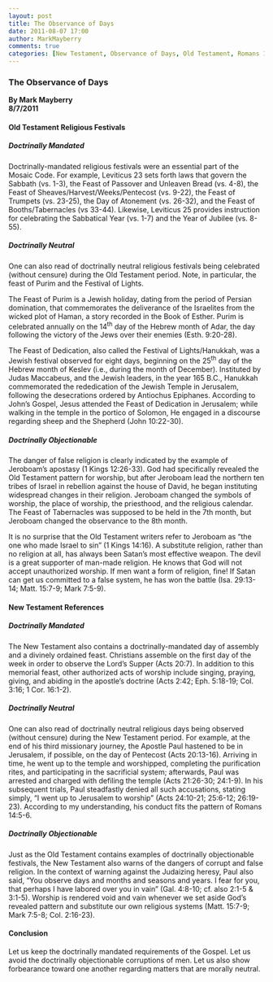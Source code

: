 ```yaml
---
layout: post
title: The Observance of Days
date: 2011-08-07 17:00
author: MarkMayberry
comments: true
categories: [New Testament, Observance of Days, Old Testament, Romans 14]
---
```

<h3>The Observance of Days</h3>  <p><b>By Mark Mayberry     <br />8/7/2011</b></p>  <h4>Old Testament Religious Festivals</h4>  <h5>Doctrinally Mandated</h5>  <p>Doctrinally-mandated religious festivals were an essential part of the Mosaic Code. For example, Leviticus 23 sets forth laws that govern the Sabbath (vs. 1-3), the Feast of Passover and Unleaven Bread (vs. 4-8), the Feast of Sheaves/Harvest/Weeks/Pentecost (vs. 9-22), the Feast of Trumpets (vs. 23-25), the Day of Atonement (vs. 26-32), and the Feast of Booths/Tabernacles (vs 33-44). Likewise, Leviticus 25 provides instruction for celebrating the Sabbatical Year (vs. 1-7) and the Year of Jubilee (vs. 8-55).</p>  <h5>Doctrinally Neutral</h5>  <p>One can also read of doctrinally neutral religious festivals being celebrated (without censure) during the Old Testament period. Note, in particular, the feast of Purim and the Festival of Lights.</p>  <p>The Feast of Purim is a Jewish holiday, dating from the period of Persian domination, that commemorates the deliverance of the Israelites from the wicked plot of Haman, a story recorded in the Book of Esther. Purim is celebrated annually on the 14<sup>th</sup> day of the Hebrew month of Adar, the day following the victory of the Jews over their enemies (Esth. 9:20-28). </p>  <p>The Feast of Dedication, also called the Festival of Lights/Hanukkah, was a Jewish festival observed for eight days, beginning on the 25<sup>th</sup> day of the Hebrew month of Keslev (i.e., during the month of December). Instituted by Judas Maccabeus, and the Jewish leaders, in the year 165 B.C., Hanukkah commemorated the rededication of the Jewish Temple in Jerusalem, following the desecrations ordered by Antiochus Epiphanes. According to John’s Gospel, Jesus attended the Feast of Dedication in Jerusalem; while walking in the temple in the portico of Solomon, He engaged in a discourse regarding sheep and the Shepherd (John 10:22-30). </p>  <h5>Doctrinally Objectionable</h5>  <p>The danger of false religion is clearly indicated by the example of Jeroboam’s apostasy (1 Kings 12:26-33). God had specifically revealed the Old Testament pattern for worship, but after Jeroboam lead the northern ten tribes of Israel in rebellion against the house of David, he began instituting widespread changes in their religion. Jeroboam changed the symbols of worship, the place of worship, the priesthood, and the religious calendar. The Feast of Tabernacles was supposed to be held in the 7th month, but Jeroboam changed the observance to the 8th month. </p>  <p>It is no surprise that the Old Testament writers refer to Jeroboam as “the one who made Israel to sin” (1 Kings 14:16). A substitute religion, rather than no religion at all, has always been Satan’s most effective weapon. The devil is a great supporter of man-made religion. He knows that God will not accept unauthorized worship. If men want a form of religion, fine! If Satan can get us committed to a false system, he has won the battle (Isa. 29:13-14; Matt. 15:7-9; Mark 7:5-9).</p>  <h4>New Testament References</h4>  <h5>Doctrinally Mandated</h5>  <p>The New Testament also contains a doctrinally-mandated day of assembly and a divinely ordained feast. Christians assemble on the first day of the week in order to observe the Lord’s Supper (Acts 20:7). In addition to this memorial feast, other authorized acts of worship include singing, praying, giving, and abiding in the apostle’s doctrine (Acts 2:42; Eph. 5:18-19; Col. 3:16; 1 Cor. 16:1-2). </p>  <h5>Doctrinally Neutral </h5>  <p>One can also read of doctrinally neutral religious days being observed (without censure) during the New Testament period. For example, at the end of his third missionary journey, the Apostle Paul hastened to be in Jerusalem, if possible, on the day of Pentecost (Acts 20:13-16). Arriving in time, he went up to the temple and worshipped, completing the purification rites, and participating in the sacrificial system; afterwards, Paul was arrested and charged with defiling the temple (Acts 21:26-30; 24:1-9). In his subsequent trials, Paul steadfastly denied all such accusations, stating simply, “I went up to Jerusalem to worship” (Acts 24:10-21; 25:6-12; 26:19-23). According to my understanding, his conduct fits the pattern of Romans 14:5-6.</p>  <h5>Doctrinally Objectionable</h5>  <p>Just as the Old Testament contains examples of doctrinally objectionable festivals, the New Testament also warns of the dangers of corrupt and false religion. In the context of warning against the Judaizing heresy, Paul also said, “You observe days and months and seasons and years. I fear for you, that perhaps I have labored over you in vain” (Gal. 4:8-10; cf. also 2:1-5 &amp; 3:1-5). Worship is rendered void and vain whenever we set aside God’s revealed pattern and substitute our own religious systems (Matt. 15:7-9; Mark 7:5-8; Col. 2:16-23).</p>  <h4>Conclusion</h4>  <p>Let us keep the doctrinally mandated requirements of the Gospel. Let us avoid the doctrinally objectionable corruptions of men. Let us also show forbearance toward one another regarding matters that are morally neutral.</p>
